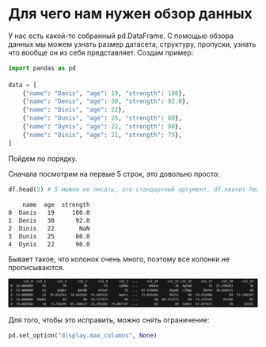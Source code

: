 # Для чего нам нужен обзор данных

У нас есть какой-то собранный pd.DataFrame. С помощью обзора данных мы можем узнать размер датасета, структуру, пропуски, узнать что вообще он из себя представляет. Создам пример:

``` python
import pandas as pd

data = [
    {"name": "Danis", "age": 19, "strength": 100},
    {"name": "Denis", "age": 30, "strength": 92.0},
    {"name": "Dinis", "age": 22},
    {"name": "Dunis", "age": 25, "strength": 80},
    {"name": "Dynis", "age": 22, "strength": 90},
    {"name": "Dinis", "age": 21, "strength": 75},
]
```

Пойдем по порядку.

Сначала посмотрим на первые 5 строк, это довольно просто:

``` python
df.head(5) # 5 можно не писать, это стандартный аргумент, df.хватит head()
```

``` output
    name  age  strength
0  Danis   19     100.0
1  Denis   30      92.0
2  Dinis   22       NaN
3  Dunis   25      80.0
4  Dynis   22      90.0
```

Бывает такое, что колонок очень много, поэтому все колонки не прописываются.

![Много колонок](https://raw.githubusercontent.com/DanisSharafiev/MLCourse/refs/heads/main/Images/1.png)

Для того, чтобы это исправить, можно снять ограничение:

``` python
pd.set_option("display.max_columns", None)
```

